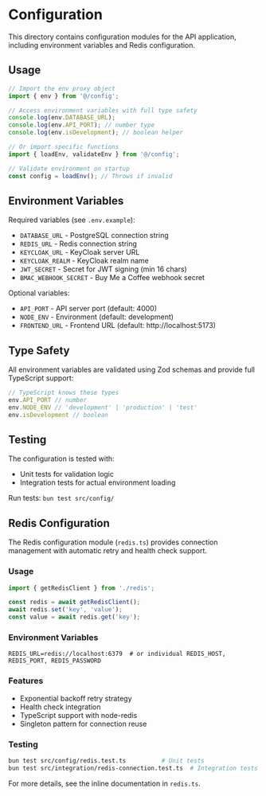 # Configuration

This directory contains configuration modules for the API application, including environment variables and Redis configuration.

## Usage

```typescript
// Import the env proxy object
import { env } from '@/config';

// Access environment variables with full type safety
console.log(env.DATABASE_URL);
console.log(env.API_PORT); // number type
console.log(env.isDevelopment); // boolean helper

// Or import specific functions
import { loadEnv, validateEnv } from '@/config';

// Validate environment on startup
const config = loadEnv(); // Throws if invalid
```

## Environment Variables

Required variables (see `.env.example`):
- `DATABASE_URL` - PostgreSQL connection string
- `REDIS_URL` - Redis connection string
- `KEYCLOAK_URL` - KeyCloak server URL
- `KEYCLOAK_REALM` - KeyCloak realm name
- `JWT_SECRET` - Secret for JWT signing (min 16 chars)
- `BMAC_WEBHOOK_SECRET` - Buy Me a Coffee webhook secret

Optional variables:
- `API_PORT` - API server port (default: 4000)
- `NODE_ENV` - Environment (default: development)
- `FRONTEND_URL` - Frontend URL (default: http://localhost:5173)

## Type Safety

All environment variables are validated using Zod schemas and provide full TypeScript support:

```typescript
// TypeScript knows these types
env.API_PORT // number
env.NODE_ENV // 'development' | 'production' | 'test'
env.isDevelopment // boolean
```

## Testing

The configuration is tested with:
- Unit tests for validation logic
- Integration tests for actual environment loading

Run tests: `bun test src/config/`

## Redis Configuration

The Redis configuration module (`redis.ts`) provides connection management with automatic retry and health check support.

### Usage

```typescript
import { getRedisClient } from './redis';

const redis = await getRedisClient();
await redis.set('key', 'value');
const value = await redis.get('key');
```

### Environment Variables

```env
REDIS_URL=redis://localhost:6379  # or individual REDIS_HOST, REDIS_PORT, REDIS_PASSWORD
```

### Features

- Exponential backoff retry strategy
- Health check integration
- TypeScript support with node-redis
- Singleton pattern for connection reuse

### Testing

```bash
bun test src/config/redis.test.ts          # Unit tests
bun test src/integration/redis-connection.test.ts  # Integration tests
```

For more details, see the inline documentation in `redis.ts`.